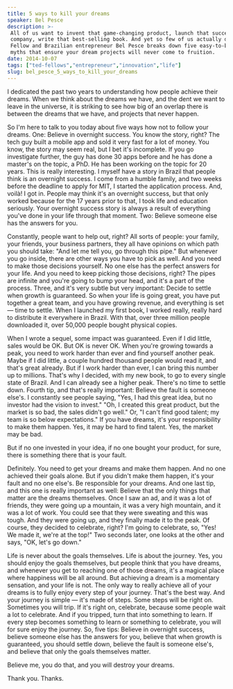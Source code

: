 ```yaml
---
title: 5 ways to kill your dreams
speaker: Bel Pesce
description: >-
 All of us want to invent that game-changing product, launch that successful
 company, write that best-selling book. And yet so few of us actually do it. TED
 Fellow and Brazilian entrepreneur Bel Pesce breaks down five easy-to-believe
 myths that ensure your dream projects will never come to fruition.
date: 2014-10-07
tags: ["ted-fellows","entrepreneur","innovation","life"]
slug: bel_pesce_5_ways_to_kill_your_dreams
---
```


I dedicated the past two years to understanding how people achieve their dreams. When we
think about the dreams we have, and the dent we want to leave in the universe, it is
striking to see how big of an overlap there is between the dreams that we have, and
projects that never happen.

So I'm here to talk to you today about five ways how not to follow your dreams. One:
Believe in overnight success. You know the story, right? The tech guy built a mobile app
and sold it very fast for a lot of money. You know, the story may seem real, but I bet
it's incomplete. If you go investigate further, the guy has done 30 apps before and he has
done a master's on the topic, a PhD. He has been working on the topic for 20 years. This is
really interesting. I myself have a story in Brazil that people think is an overnight
success. I come from a humble family, and two weeks before the deadline to apply for MIT,
I started the application process. And, voilà! I got in. People may think it's an
overnight success, but that only worked because for the 17 years prior to that, I took
life and education seriously. Your overnight success story is always a result of
everything you've done in your life through that moment. Two: Believe someone else has the
answers for you.

Constantly, people want to help out, right? All sorts of people: your family, your
friends, your business partners, they all have opinions on which path you should take:
"And let me tell you, go through this pipe." But whenever you go inside, there are other
ways you have to pick as well. And you need to make those decisions yourself. No one else
has the perfect answers for your life. And you need to keep picking those decisions,
right? The pipes are infinite and you're going to bump your head, and it's a part of the
process. Three, and it's very subtle but very important: Decide to settle when growth is
guaranteed. So when your life is going great, you have put together a great team, and you
have growing revenue, and everything is set — time to settle. When I launched my first
book, I worked really, really hard to distribute it everywhere in Brazil. With that, over
three million people downloaded it, over 50,000 people bought physical
copies.

When I wrote a sequel, some impact was guaranteed. Even if I did little, sales would be
OK. But OK is never OK. When you're growing towards a peak, you need to work harder than
ever and find yourself another peak. Maybe if I did little, a couple hundred thousand
people would read it, and that's great already. But if I work harder than ever, I can
bring this number up to millions. That's why I decided, with my new book, to go to every
single state of Brazil. And I can already see a higher peak. There's no time to settle
down. Fourth tip, and that's really important: Believe the fault is someone else's. I
constantly see people saying, "Yes, I had this great idea, but no investor had the vision
to invest." "Oh, I created this great product, but the market is so bad, the sales didn't
go well." Or, "I can't find good talent; my team is so below expectations." If you have
dreams, it's your responsibility to make them happen. Yes, it may be hard to find talent.
Yes, the market may be bad.

But if no one invested in your idea, if no one bought your product, for sure, there is
something there that is your fault.

Definitely. You need to get your dreams and make them happen. And no one achieved their
goals alone. But if you didn't make them happen, it's your fault and no one else's. Be
responsible for your dreams. And one last tip, and this one is really important as well:
Believe that the only things that matter are the dreams themselves. Once I saw an ad, and
it was a lot of friends, they were going up a mountain, it was a very high mountain, and
it was a lot of work. You could see that they were sweating and this was tough. And they
were going up, and they finally made it to the peak. Of course, they decided to celebrate,
right? I'm going to celebrate, so, "Yes! We made it, we're at the top!" Two seconds later,
one looks at the other and says, "OK, let's go down."

Life is never about the goals themselves. Life is about the journey. Yes, you should enjoy
the goals themselves, but people think that you have dreams, and whenever you get to
reaching one of those dreams, it's a magical place where happiness will be all around. But
achieving a dream is a momentary sensation, and your life is not. The only way to really
achieve all of your dreams is to fully enjoy every step of your journey. That's the best
way. And your journey is simple — it's made of steps. Some steps will be right on.
Sometimes you will trip. If it's right on, celebrate, because some people wait a lot to
celebrate. And if you tripped, turn that into something to learn. If every step becomes
something to learn or something to celebrate, you will for sure enjoy the journey. So, five
tips: Believe in overnight success, believe someone else has the answers for you, believe
that when growth is guaranteed, you should settle down, believe the fault is someone
else's, and believe that only the goals themselves matter.

Believe me, you do that, and you will destroy your dreams.

Thank you. Thanks.

<!--
ad_duration=3.33
event="TEDGlobal 2014"
external_start_time=0
intro_duration=11.82
is_subtitle_required="False"
is_talk_featured="True"
language="en"
language_swap="False"
native_language="en"
number_of_related_talks=6
number_of_speakers=1
number_of_subtitled_videos=46
number_of_tags=4
number_of_talk_download_languages=47
number_of_talk_more_resources=0
number_of_talk_recommendations=0
number_of_talks_take_actions=0
post_ad_duration=0.83
published_timestamp="2015-04-06 14:59:22"
recording_date="2014-10-07"
speaker_description="Entrepreneur"
speaker_is_published=1
speaker_name="Bel Pesce"
talk_name="5 ways to kill your dreams"
talks_tags=["ted-fellows","entrepreneur","innovation","life"]
url_audio="https://download.ted.com/talks/BelPesce_2014U.mp3?apikey=acme-roadrunner"
url_photo_speaker="https://pe.tedcdn.com/images/ted/bb0c58ca26e71fa65931069899a131e391b0af71_254x191.jpg"
url_photo_talk="https://pe.tedcdn.com/images/ted/54a297f5353f48e9826999bf7ae3cd163b952053_2880x1620.jpg"
url_webpage="https://www.ted.com/talks/bel_pesce_5_ways_to_kill_your_dreams"
video_type_name="TED Stage Talk"
-->